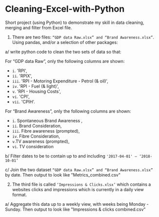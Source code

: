 # Cleaning-Excel-with-Python
Short project (using Python) to demonstrate my skill in data cleaning, merging and filter from Excel file. 

1. There are two files: `“GDP data Raw.xlsx” and “Brand Awareness.xlsx”`. Using pandas, and/or a selection of other packages:

a/ write python code to clean the two sets of data so that:

For “GDP data Raw”, only the following columns are shown: 
   * `i`.	 'RPI', 
   * `ii`.	 'RPIX', 
   * `iii`.	 'RPI - Motoring Expenditure - Petrol (& oil)',
   * `iv`.	 'RPI - Fuel (& light)',
   * `v`.	 'RPI - Housing Costs',
   * `vi`.	 'CPI', 
   * `vii`.	'CPIH'. 

For “Brand Awareness”, only the following columns are shown:
  * `i`. Spontaneous Brand Awareness , 
  * `ii`. Brand Consideration, 
  * `iii`. Fibre awareness (prompted),
  * `iv`.	Fibre Consideration,
  * `v`.TV awareness (prompted),
  * `vi`. TV consideration 

b/ Filter dates to be to contain up to and including `'2017-04-01' – ‘2018-10-01’` 

c/ Join the two dataset `“GDP data Raw.xlsx” and “Brand Awareness.xlsx”` by date. Then output to look like "Metrics_combined.csv"

2. The third file is called `‘Impressions & Clicks.xlsx’` which contains a websites clicks and impressions which is currently in a daily view format.

a/ Aggregate this data up to a weekly view, with weeks being Monday - Sunday. Then output to look like "Impressions & clicks combined.csv"

